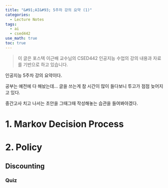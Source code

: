 ```yaml
---
title: "&#91;AI&#93; 5주차 강의 요약 (1)"
categories:
  - Lecture Notes
tags:
  - ai
  - csed442
use_math: true
toc: true
---
```


> 이 글은 포스텍 이근배 교수님의 CSED442 인공지능 수업의 강의 내용과 자료를 기반으로 하고 있습니다.

인공지능 5주차 강의 요약이다.

공부는 예전에 다 해놨는데... 글을 쓰는게 참 시간이 많이 들다보니 투고가 점점 늦어지고 있다.

중간고사 치고 나서는 초안을 그때그때 작성해놓는 습관을 들여봐야겠다.

# 1. Markov Decision Process

# 2. Policy

## Discounting

### Quiz

[I_1]: /assets/lecture/ai/5/zero.PNG